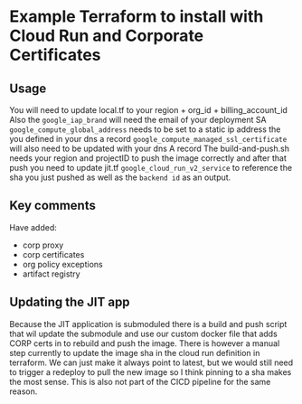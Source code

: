 # Example Terraform to install with Cloud Run and Corporate Certificates

## Usage

You will need to update local.tf to your region + org_id + billing_account_id
Also the `google_iap_brand` will need the email of your deployment SA
`google_compute_global_address` needs to be set to a static ip address the you defined in your dns a record
`google_compute_managed_ssl_certificate` will also need to be updated with your dns A record
The build-and-push.sh needs your region and projectID to push the image correctly and after that push you need to update jit.tf `google_cloud_run_v2_service` to reference the sha you just pushed as well as the `backend id` as an output.

## Key comments

Have added:

- corp proxy
- corp certificates
- org policy exceptions
- artifact registry

## Updating the JIT app

Because the JIT application is submoduled there is a build and push script that wil update the submodule and use our custom docker file that adds CORP certs in to rebuild and push the image. There is however a manual step currently to update the image sha in the cloud run definition in terraform. We can just make it always point to latest, but we would still need to trigger a redeploy to pull the new image so I think pinning to a sha makes the most sense. This is also not part of the CICD pipeline for the same reason.
